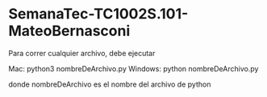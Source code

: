 # SemanaTec-TC1002S.101-MateoBernasconi

Para correr cualquier archivo, debe ejecutar 

Mac: 
  python3 nombreDeArchivo.py
Windows: 
  python nombreDeArchivo.py  


donde nombreDeArchivo es el nombre del archivo de python
